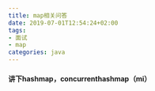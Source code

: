 ```yaml
---
title: map相关问答
date: 2019-07-01T12:54:24+02:00
tags: 
- 面试
- map
categories: java
---
```



#### 讲下hashmap，concurrenthashmap（mi）




